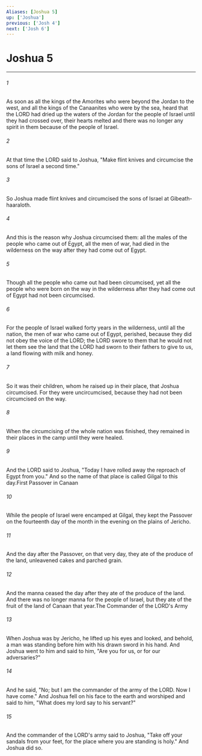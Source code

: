 ```yaml
---
Aliases: [Joshua 5]
up: ['Joshua']
previous: ['Josh 4']
next: ['Josh 6']
---
```

# Joshua 5
***



###### 1 
As soon as all the kings of the Amorites who were beyond the Jordan to the west, and all the kings of the Canaanites who were by the sea, heard that the LORD had dried up the waters of the Jordan for the people of Israel until they had crossed over, their hearts melted and there was no longer any spirit in them because of the people of Israel. 

###### 2 
At that time the LORD said to Joshua, "Make flint knives and circumcise the sons of Israel a second time." 

###### 3 
So Joshua made flint knives and circumcised the sons of Israel at Gibeath-haaraloth. 

###### 4 
And this is the reason why Joshua circumcised them: all the males of the people who came out of Egypt, all the men of war, had died in the wilderness on the way after they had come out of Egypt. 

###### 5 
Though all the people who came out had been circumcised, yet all the people who were born on the way in the wilderness after they had come out of Egypt had not been circumcised. 

###### 6 
For the people of Israel walked forty years in the wilderness, until all the nation, the men of war who came out of Egypt, perished, because they did not obey the voice of the LORD; the LORD swore to them that he would not let them see the land that the LORD had sworn to their fathers to give to us, a land flowing with milk and honey. 

###### 7 
So it was their children, whom he raised up in their place, that Joshua circumcised. For they were uncircumcised, because they had not been circumcised on the way. 

###### 8 
When the circumcising of the whole nation was finished, they remained in their places in the camp until they were healed. 

###### 9 
And the LORD said to Joshua, "Today I have rolled away the reproach of Egypt from you." And so the name of that place is called Gilgal to this day.First Passover in Canaan 

###### 10 
While the people of Israel were encamped at Gilgal, they kept the Passover on the fourteenth day of the month in the evening on the plains of Jericho. 

###### 11 
And the day after the Passover, on that very day, they ate of the produce of the land, unleavened cakes and parched grain. 

###### 12 
And the manna ceased the day after they ate of the produce of the land. And there was no longer manna for the people of Israel, but they ate of the fruit of the land of Canaan that year.The Commander of the LORD's Army 

###### 13 
When Joshua was by Jericho, he lifted up his eyes and looked, and behold, a man was standing before him with his drawn sword in his hand. And Joshua went to him and said to him, "Are you for us, or for our adversaries?" 

###### 14 
And he said, "No; but I am the commander of the army of the LORD. Now I have come." And Joshua fell on his face to the earth and worshiped and said to him, "What does my lord say to his servant?" 

###### 15 
And the commander of the LORD's army said to Joshua, "Take off your sandals from your feet, for the place where you are standing is holy." And Joshua did so.
